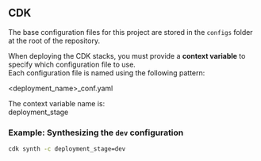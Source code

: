 ## CDK

The base configuration files for this project are stored in the `configs` folder at the root of the repository.

When deploying the CDK stacks, you must provide a **context variable** to specify which configuration file to use.  
Each configuration file is named using the following pattern:

<deployment_name>_conf.yaml  

The context variable name is:  
deployment_stage

### Example: Synthesizing the `dev` configuration
```bash
cdk synth -c deployment_stage=dev
```
